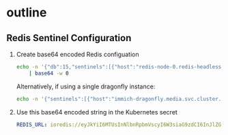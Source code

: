 # outline

## Redis Sentinel Configuration

1. Create base64 encoded Redis configuation
    ```sh
    echo -n '{"db":15,"sentinels":[{"host":"redis-node-0.redis-headless.database.svc.cluster.local","port":26379},{"host":"redis-node-1.redis-headless.database.svc.cluster.local","port":26379},{"host":"redis-node-2.redis-headless.database.svc.cluster.local","port":26379}],"name":"redis-master"}' \
        | base64 -w 0
    ```

    Alternatively, if using a single dragonfly instance:
    ```sh
    echo -n '{"sentinels":[{"host":"immich-dragonfly.media.svc.cluster.local","port":6379}],"name":"redis-sentinel"}' | base64 -w 0
    ```

2. Use this base64 encoded string in the Kubernetes secret
    ```yaml
    REDIS_URL: ioredis://eyJkYiI6MTUsInNlbnRpbmVscyI6W3siaG9zdCI6InJlZGlzLW5vZGUtMC5yZWRpcy1oZWFkbGVzcy5kYXRhYmFzZS5zdmMuY2x1c3Rlci5sb2NhbCIsInBvcnQiOjI2Mzc5fSx7Imhvc3QiOiJyZWRpcy1ub2RlLTEucmVkaXMtaGVhZGxlc3MuZGF0YWJhc2Uuc3ZjLmNsdXN0ZXIubG9jYWwiLCJwb3J0IjoyNjM3OX0seyJob3N0IjoicmVkaXMtbm9kZS0yLnJlZGlzLWhlYWRsZXNzLmRhdGFiYXNlLnN2Yy5jbHVzdGVyLmxvY2FsIiwicG9ydCI6MjYzNzl9XSwibmFtZSI6InJlZGlzLW1hc3RlciJ9
    ```
